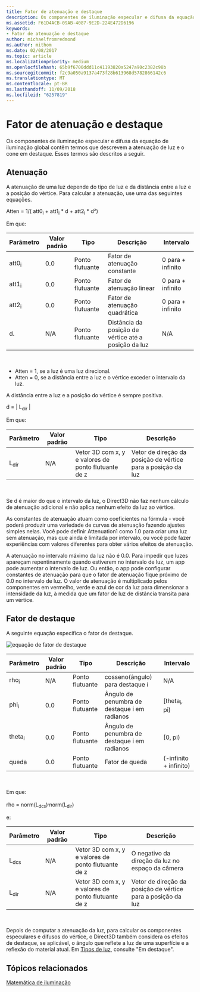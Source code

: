 ```yaml
---
title: Fator de atenuação e destaque
description: Os componentes de iluminação especular e difusa da equação de iluminação global contêm termos que descrevem a atenuação de luz e o cone em destaque.
ms.assetid: F61D4ACB-09AB-4087-9E2D-224E472D6196
keywords:
- Fator de atenuação e destaque
author: michaelfromredmond
ms.author: mithom
ms.date: 02/08/2017
ms.topic: article
ms.localizationpriority: medium
ms.openlocfilehash: 65b9f6700ddd11c41193820a5247a90c2382c98b
ms.sourcegitcommit: f2c9a050a9137a473f28b613968d5782866142c6
ms.translationtype: MT
ms.contentlocale: pt-BR
ms.lasthandoff: 11/09/2018
ms.locfileid: "6257819"
---
```

# <a name="attenuation-and-spotlight-factor"></a>Fator de atenuação e destaque


Os componentes de iluminação especular e difusa da equação de iluminação global contêm termos que descrevem a atenuação de luz e o cone em destaque. Esses termos são descritos a seguir.

## <a name="span-idattenuationspanspan-idattenuationspanspan-idattenuationspanattenuation"></a><span id="Attenuation"></span><span id="attenuation"></span><span id="ATTENUATION"></span>Atenuação


A atenuação de uma luz depende do tipo de luz e da distância entre a luz e a posição do vértice. Para calcular a atenuação, use uma das seguintes equações.

Atten = 1/( att0<sub>i</sub> + att1<sub>i</sub> \* d + att2<sub>i</sub> \* d²)

Em que:

| Parâmetro        | Valor padrão | Tipo           | Descrição                                     | Intervalo          |
|------------------|---------------|----------------|-------------------------------------------------|----------------|
| att0<sub>i</sub> | 0.0           | Ponto flutuante | Fator de atenuação constante                     | 0 para + infinito |
| att1<sub>i</sub> | 0.0           | Ponto flutuante | Fator de atenuação linear                       | 0 para + infinito |
| att2<sub>i</sub> | 0.0           | Ponto flutuante | Fator de atenuação quadrática                    | 0 para + infinito |
| d.                | N/A           | Ponto flutuante | Distância da posição de vértice até a posição da luz | N/A            |

 

-   Atten = 1, se a luz é uma luz direcional.
-   Atten = 0, se a distância entre a luz e o vértice exceder o intervalo da luz.

A distância entre a luz e a posição do vértice é sempre positiva.

d = | L<sub>dir</sub> |

Em que:

| Parâmetro       | Valor padrão | Tipo                                             | Descrição                                                 |
|-----------------|---------------|--------------------------------------------------|-------------------------------------------------------------|
| L<sub>dir</sub> | N/A           | Vetor 3D com x, y e valores de ponto flutuante de z | Vetor de direção da posição de vértice para a posição da luz |

 

Se d é maior do que o intervalo da luz, o Direct3D não faz nenhum cálculo de atenuação adicional e não aplica nenhum efeito da luz ao vértice.

As constantes de atenuação atuam como coeficientes na fórmula - você poderá produzir uma variedade de curvas de atenuação fazendo ajustes simples nelas. Você pode definir Attenuation1 como 1.0 para criar uma luz sem atenuação, mas que ainda é limitada por intervalo, ou você pode fazer experiências com valores diferentes para obter vários efeitos de atenuação.

A atenuação no intervalo máximo da luz não é 0.0. Para impedir que luzes apareçam repentinamente quando estiverem no intervalo de luz, um app pode aumentar o intervalo de luz. Ou então, o app pode configurar constantes de atenuação para que o fator de atenuação fique próximo de 0.0 no intervalo de luz. O valor de atenuação é multiplicado pelos componentes em vermelho, verde e azul de cor da luz para dimensionar a intensidade da luz, à medida que um fator de luz de distância transita para um vértice.

## <a name="span-idspotlight-factorspanspan-idspotlight-factorspanspan-idspotlight-factorspanspotlight-factor"></a><span id="Spotlight-Factor"></span><span id="spotlight-factor"></span><span id="SPOTLIGHT-FACTOR"></span>Fator de destaque


A seguinte equação especifica o fator de destaque.

![equação de fator de destaque](images/dx8light9.png)

| Parâmetro         | Valor padrão | Tipo           | Descrição                              | Intervalo                    |
|-------------------|---------------|----------------|------------------------------------------|--------------------------|
| rho<sub>i</sub>   | N/A           | Ponto flutuante | cosseno(ângulo) para destaque i            | N/A                      |
| phi<sub>i</sub>   | 0.0           | Ponto flutuante | Ângulo de penumbra de destaque i em radianos | \[theta<sub>i</sub>, pi) |
| theta<sub>i</sub> | 0.0           | Ponto flutuante | Ângulo de penumbra de destaque i em radianos    | \[0, pi)                 |
| queda           | 0.0           | Ponto flutuante | Fator de queda                           | (-infinito + infinito)   |

 

Em que:

rho = norm(L<sub>dcs</sub>)<sup>.</sup>norm(L<sub>dir</sub>)

e:

| Parâmetro       | Valor padrão | Tipo                                             | Descrição                                                 |
|-----------------|---------------|--------------------------------------------------|-------------------------------------------------------------|
| L<sub>dcs</sub> | N/A           | Vetor 3D com x, y e valores de ponto flutuante de z | O negativo da direção da luz no espaço da câmera         |
| L<sub>dir</sub> | N/A           | Vetor 3D com x, y e valores de ponto flutuante de z | Vetor de direção da posição de vértice para a posição da luz |

 

Depois de computar a atenuação da luz, para calcular os componentes especulares e difusos do vértice, o Direct3D também considera os efeitos de destaque, se aplicável, o ângulo que reflete a luz de uma superfície e a reflexão do material atual. Em [Tipos de luz](light-types.md), consulte "Em destaque".

## <a name="span-idrelated-topicsspanrelated-topics"></a><span id="related-topics"></span>Tópicos relacionados


[Matemática de iluminação](mathematics-of-lighting.md)

 

 




